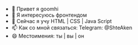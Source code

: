 - 👋 Привет я goomhi
- 👀 Я интересуюсь фронтендом
- 🌱 Сейчас я учу HTML | CSS | Java Script
- 📫 Как со мной связаться: Telegram: @ShteAken
- 😄 Местоимения: ты | вы  | он
<!---
goomhi/goomhi is a ✨ special ✨ repository because its `README.md` (this file) appears on your GitHub profile.
You can click the Preview link to take a look at your changes.
--->
